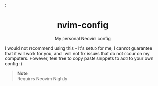 :
<div align="center">
  <h1>nvim-config</h1>
  <p>My personal Neovim config</p>
</div>

I would not recommend using this - It's setup for me,
I cannot guarantee that it will work for you, and I will not fix issues that
do not occur on my computers. However, feel free to copy paste snippets
to add to your own config :)

> **Note**<br>
> Requires Neovim Nightly
